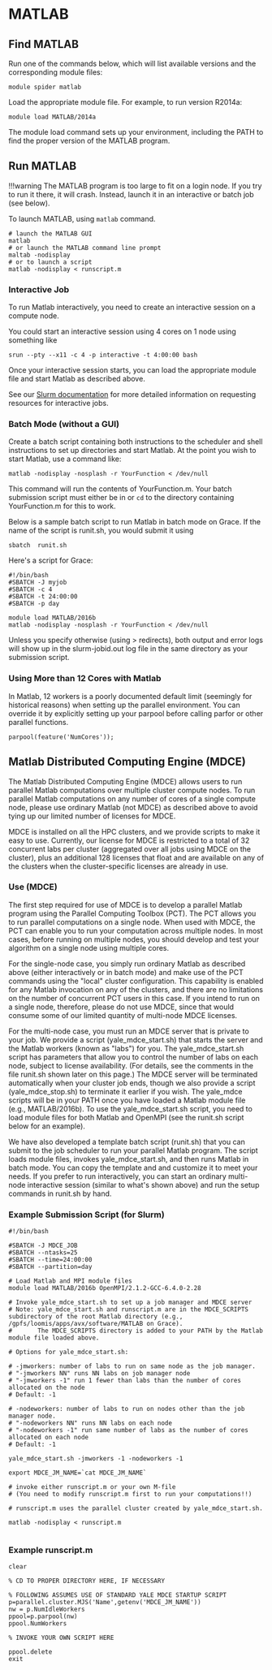 # MATLAB

## Find MATLAB

Run one of the commands below, which will list available versions and the corresponding module files:

```
module spider matlab
```

Load the appropriate module file. For example, to run version R2014a:

```
module load MATLAB/2014a
```

The module load command sets up your environment, including the PATH to find the proper version of the MATLAB program.

## Run MATLAB

!!!warning
    The MATLAB program is too large to fit on a login node. If you try to run it there, it will crash. Instead, launch it in an interactive or batch job (see below).

To launch MATLAB, using `matlab` command.

```
# launch the MATLAB GUI
matlab
# or launch the MATLAB command line prompt
maltab -nodisplay
# or to launch a script
matlab -nodisplay < runscript.m
```

### Interactive Job

To run Matlab interactively, you need to create an interactive session on a compute node.

You could start an interactive session using 4 cores on 1 node using something like

```
srun --pty --x11 -c 4 -p interactive -t 4:00:00 bash

```

Once your interactive session starts, you can load the appropriate module file and start Matlab as described above.

See our [Slurm documentation](/clusters-at-yale/job-scheduling) for more detailed information on requesting resources for interactive jobs.

### Batch Mode (without a GUI)

Create a batch script containing both instructions to the scheduler and shell instructions to set up directories and start Matlab. At the point you wish to start Matlab, use a command like:

```
matlab -nodisplay -nosplash -r YourFunction < /dev/null

```

This command will run the contents of YourFunction.m. Your batch submission script must either be in or `cd` to the directory containing YourFunction.m for this to work.

Below is a sample batch script to run Matlab in batch mode on Grace. If the name of the script is runit.sh, you would submit it using

```
sbatch  runit.sh
```

Here's a script for Grace:

```
#!/bin/bash
#SBATCH -J myjob
#SBATCH -c 4
#SBATCH -t 24:00:00
#SBATCH -p day

module load MATLAB/2016b
matlab -nodisplay -nosplash -r YourFunction < /dev/null

```

Unless you specify otherwise (using > redirects), both output and error logs will show up in the slurm-jobid.out log file in the same directory as your submission script.

### Using More than 12 Cores with Matlab

In Matlab, 12 workers is a poorly documented default limit (seemingly for historical reasons) when setting up the parallel environment. You can override it by explicitly setting up your parpool before calling parfor or other parallel functions.

```
parpool(feature('NumCores'));
```

## Matlab Distributed Computing Engine (MDCE)

The Matlab Distributed Computing Engine (MDCE) allows users to run parallel Matlab computations over multiple cluster compute nodes. To run parallel Matlab computations on any number of cores of a single compute node, please use ordinary Matlab (not MDCE) as described above to avoid tying up our limited number of licenses for MDCE.

MDCE is installed on all the HPC clusters, and we provide scripts to make it easy to use. Currently, our license for MDCE is restricted to a total of 32 concurrent labs per cluster (aggregated over all jobs using MDCE on the cluster), plus an additional 128 licenses that float and are available on any of the clusters when the cluster-specific licenses are already in use.

### Use (MDCE)

The first step required for use of MDCE is to develop a parallel Matlab program using the Parallel Computing Toolbox (PCT). The PCT allows you to run parallel computations on a single node. When used with MDCE, the PCT can enable you to run your computation across multiple nodes. In most cases, before running on multiple nodes, you should develop and test your algorithm on a single node using multiple cores.

For the single-node case, you simply run ordinary Matlab as described above (either interactively or in batch mode) and make use of the PCT commands using the "local" cluster configuration. This capability is enabled for any Matlab invocation on any of the clusters, and there are no limitations on the number of concurrent PCT users in this case. If you intend to run on a single node, therefore, please do not use MDCE, since that would consume some of our limited quantity of multi-node MDCE licenses.

For the multi-node case, you must run an MDCE server that is private to your job. We provide a script (yale_mdce_start.sh) that starts the server and the Matlab workers (known as "labs") for you. The yale_mdce_start.sh script has parameters that allow you to control the number of labs on each node, subject to license availability. (For details, see the comments in the file runit.sh shown later on this page.) The MDCE server will be terminated automatically when your cluster job ends, though we also provide a script (yale_mdce_stop.sh) to terminate it earlier if you wish. The yale_mdce scripts will be in your PATH once you have loaded a Matlab module file (e.g., MATLAB/2016b). To use the yale_mdce_start.sh script, you need to load module files for both Matlab and OpenMPI (see the runit.sh script below for an example).

We have also developed a template batch script (runit.sh) that you can submit to the job scheduler to run your parallel Matlab program. The script loads module files, invokes yale_mdce_start.sh, and then runs Matlab in batch mode. You can copy the template and and customize it to meet your needs. If you prefer to run interactively, you can start an ordinary multi-node interactive session (similar to what's shown above) and run the setup commands in runit.sh by hand.

### Example Submission Script (for Slurm)

```
#!/bin/bash

#SBATCH -J MDCE_JOB
#SBATCH --ntasks=25
#SBATCH --time=24:00:00
#SBATCH --partition=day

# Load Matlab and MPI module files
module load MATLAB/2016b OpenMPI/2.1.2-GCC-6.4.0-2.28

# Invoke yale_mdce_start.sh to set up a job manager and MDCE server
# Note: yale_mdce_start.sh and runscript.m are in the MDCE_SCRIPTS subdirectory of the root Matlab directory (e.g., /gpfs/loomis/apps/avx/software/MATLAB on Grace).
#       The MDCE_SCRIPTS directory is added to your PATH by the Matlab module file loaded above.

# Options for yale_mdce_start.sh:

# -jmworkers: number of labs to run on same node as the job manager.
# "-jmworkers NN" runs NN labs on job manager node
# "-jmworkers -1" run 1 fewer than labs than the number of cores allocated on the node
# Default: -1

# -nodeworkers: number of labs to run on nodes other than the job manager node.
# "-nodeworkers NN" runs NN labs on each node
# "-nodeworkers -1" run same number of labs as the number of cores allocated on each node
# Default: -1

yale_mdce_start.sh -jmworkers -1 -nodeworkers -1

export MDCE_JM_NAME=`cat MDCE_JM_NAME`

# invoke either runscript.m or your own M-file
# (You need to modify runscript.m first to run your computations!!)

# runscript.m uses the parallel cluster created by yale_mdce_start.sh.

matlab -nodisplay < runscript.m


```

### Example runscript.m

```
clear

% CD TO PROPER DIRECTORY HERE, IF NECESSARY

% FOLLOWING ASSUMES USE OF STANDARD YALE MDCE STARTUP SCRIPT
p=parallel.cluster.MJS('Name',getenv('MDCE_JM_NAME'))
nw = p.NumIdleWorkers
ppool=p.parpool(nw)
ppool.NumWorkers

% INVOKE YOUR OWN SCRIPT HERE

ppool.delete
exit
```